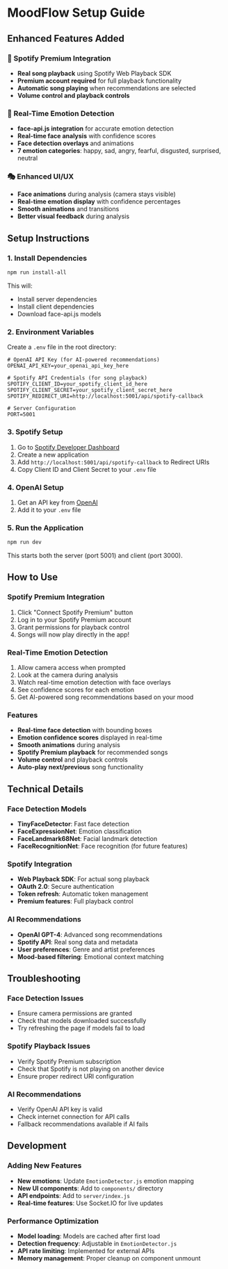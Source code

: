 # MoodFlow Setup Guide

## Enhanced Features Added

### 🎵 Spotify Premium Integration
- **Real song playback** using Spotify Web Playback SDK
- **Premium account required** for full playback functionality
- **Automatic song playing** when recommendations are selected
- **Volume control and playback controls**

### 🤖 Real-Time Emotion Detection
- **face-api.js integration** for accurate emotion detection
- **Real-time face analysis** with confidence scores
- **Face detection overlays** and animations
- **7 emotion categories**: happy, sad, angry, fearful, disgusted, surprised, neutral

### 🎭 Enhanced UI/UX
- **Face animations** during analysis (camera stays visible)
- **Real-time emotion display** with confidence percentages
- **Smooth animations** and transitions
- **Better visual feedback** during analysis

## Setup Instructions

### 1. Install Dependencies
```bash
npm run install-all
```

This will:
- Install server dependencies
- Install client dependencies  
- Download face-api.js models

### 2. Environment Variables
Create a `.env` file in the root directory:

```env
# OpenAI API Key (for AI-powered recommendations)
OPENAI_API_KEY=your_openai_api_key_here

# Spotify API Credentials (for song playback)
SPOTIFY_CLIENT_ID=your_spotify_client_id_here
SPOTIFY_CLIENT_SECRET=your_spotify_client_secret_here
SPOTIFY_REDIRECT_URI=http://localhost:5001/api/spotify-callback

# Server Configuration
PORT=5001
```

### 3. Spotify Setup
1. Go to [Spotify Developer Dashboard](https://developer.spotify.com/dashboard)
2. Create a new application
3. Add `http://localhost:5001/api/spotify-callback` to Redirect URIs
4. Copy Client ID and Client Secret to your `.env` file

### 4. OpenAI Setup
1. Get an API key from [OpenAI](https://platform.openai.com/api-keys)
2. Add it to your `.env` file

### 5. Run the Application
```bash
npm run dev
```

This starts both the server (port 5001) and client (port 3000).

## How to Use

### Spotify Premium Integration
1. Click "Connect Spotify Premium" button
2. Log in to your Spotify Premium account
3. Grant permissions for playback control
4. Songs will now play directly in the app!

### Real-Time Emotion Detection
1. Allow camera access when prompted
2. Look at the camera during analysis
3. Watch real-time emotion detection with face overlays
4. See confidence scores for each emotion
5. Get AI-powered song recommendations based on your mood

### Features
- **Real-time face detection** with bounding boxes
- **Emotion confidence scores** displayed in real-time
- **Smooth animations** during analysis
- **Spotify Premium playback** for recommended songs
- **Volume control** and playback controls
- **Auto-play next/previous** song functionality

## Technical Details

### Face Detection Models
- **TinyFaceDetector**: Fast face detection
- **FaceExpressionNet**: Emotion classification
- **FaceLandmark68Net**: Facial landmark detection
- **FaceRecognitionNet**: Face recognition (for future features)

### Spotify Integration
- **Web Playback SDK**: For actual song playback
- **OAuth 2.0**: Secure authentication
- **Token refresh**: Automatic token management
- **Premium features**: Full playback control

### AI Recommendations
- **OpenAI GPT-4**: Advanced song recommendations
- **Spotify API**: Real song data and metadata
- **User preferences**: Genre and artist preferences
- **Mood-based filtering**: Emotional context matching

## Troubleshooting

### Face Detection Issues
- Ensure camera permissions are granted
- Check that models downloaded successfully
- Try refreshing the page if models fail to load

### Spotify Playback Issues
- Verify Spotify Premium subscription
- Check that Spotify is not playing on another device
- Ensure proper redirect URI configuration

### AI Recommendations
- Verify OpenAI API key is valid
- Check internet connection for API calls
- Fallback recommendations available if AI fails

## Development

### Adding New Features
- **New emotions**: Update `EmotionDetector.js` emotion mapping
- **New UI components**: Add to `components/` directory
- **API endpoints**: Add to `server/index.js`
- **Real-time features**: Use Socket.IO for live updates

### Performance Optimization
- **Model loading**: Models are cached after first load
- **Detection frequency**: Adjustable in `EmotionDetector.js`
- **API rate limiting**: Implemented for external APIs
- **Memory management**: Proper cleanup on component unmount 